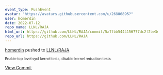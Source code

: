 ```yaml
---
event_type: PushEvent
avatar: "https://avatars.githubusercontent.com/u/26806895?"
user: homerdin
date: 2022-07-12
repo_name: LLNL/RAJA
html_url: https://github.com/LLNL/RAJA/commit/5a7fbb5444156777dc2f2be3e0b88436d8d9ee51
repo_url: https://github.com/LLNL/RAJA
---
```


<a href='https://github.com/homerdin' target='_blank'>homerdin</a> pushed to <a href='https://github.com/LLNL/RAJA' target='_blank'>LLNL/RAJA</a>

<small>Enable top level sycl kernel tests, disable kernel reduction tests</small>

<a href='https://github.com/LLNL/RAJA/commit/5a7fbb5444156777dc2f2be3e0b88436d8d9ee51' target='_blank'>View Commit</a>